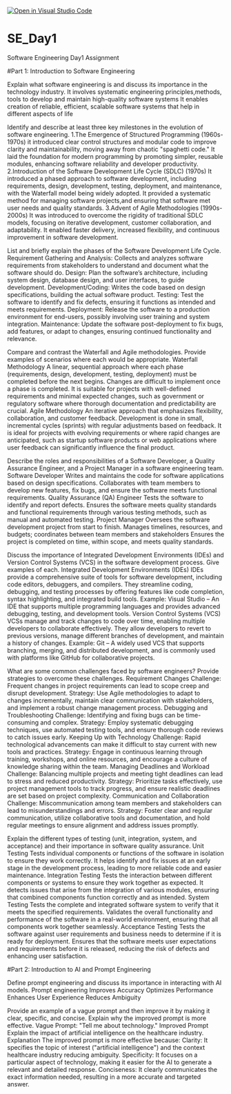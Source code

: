 [![Open in Visual Studio Code](https://classroom.github.com/assets/open-in-vscode-2e0aaae1b6195c2367325f4f02e2d04e9abb55f0b24a779b69b11b9e10269abc.svg)](https://classroom.github.com/online_ide?assignment_repo_id=15576137&assignment_repo_type=AssignmentRepo)
# SE_Day1
Software Engineering Day1 Assignment

#Part 1: Introduction to Software Engineering

Explain what software engineering is and discuss its importance in the technology industry.
It involves systematic engineering principles,methods, tools to develop and maintain high-quality software systems
It enables creation of reliable, efficient, scalable software systems that help in different aspects of life

Identify and describe at least three key milestones in the evolution of software engineering.
1.The Emergence of Structured Programming (1960s-1970s)
 it introduced clear control structures and modular code to improve clarity and maintainability, moving away from chaotic "spaghetti code."
It laid the foundation for modern programming by promoting simpler, reusable modules, enhancing software reliability and developer productivity.
2.Introduction of the Software Development Life Cycle (SDLC) (1970s)
It introduced a phased approach to software development, including requirements, design, development, testing, deployment, and maintenance, with the Waterfall model being widely adopted.
It provided a systematic method for managing software projects,and ensuring that software met user needs and quality standards.
3.Advent of Agile Methodologies (1990s-2000s)
It was introduced to overcome the rigidity of traditional SDLC models, focusing on iterative development, customer collaboration, and adaptability.
It enabled faster delivery, increased flexibility, and continuous improvement in software development.

List and briefly explain the phases of the Software Development Life Cycle.
Requirement Gathering and Analysis: Collects and analyzes software requirements from stakeholders to understand and document what the software should do.
Design: Plan the software’s architecture, including system design, database design, and user interfaces, to guide development.
Development/Coding: Writes the code based on design specifications, building the actual software product.
Testing: Test the software to identify and fix defects, ensuring it functions as intended and meets requirements.
Deployment: Release the software to a production environment for end-users, possibly involving user training and system integration.
Maintenance: Update the software post-deployment to fix bugs, add features, or adapt to changes, ensuring continued functionality and relevance.

Compare and contrast the Waterfall and Agile methodologies. Provide examples of scenarios where each would be appropriate.
Waterfall Methodology
A linear, sequential approach where each phase (requirements, design, development, testing, deployment) must be completed before the next begins. Changes are difficult to implement once a phase is completed. It is  suitable for projects with well-defined requirements and minimal expected changes, such as government or regulatory software where thorough documentation and predictability are crucial.
Agile Methodology
An iterative approach that emphasizes flexibility, collaboration, and customer feedback. Development is done in small, incremental cycles (sprints) with regular adjustments based on feedback. It is ideal for projects with evolving requirements or where rapid changes are anticipated, such as startup software products or web applications where user feedback can significantly influence the final product.

Describe the roles and responsibilities of a Software Developer, a Quality Assurance Engineer, and a Project Manager in a software engineering team.
Software Developer
Writes and maintains the code for software applications based on design specifications. 
Collaborates with team members to develop new features, fix bugs, and ensure the software meets functional requirements.
Quality Assurance (QA) Engineer
Tests the software to identify and report defects. 
Ensures the software meets quality standards and functional requirements through various testing methods, such as manual and automated testing.
Project Manager
Oversees the software development project from start to finish.
Manages timelines, resources, and budgets; coordinates between team members and stakeholders
Ensures the project is completed on time, within scope, and meets quality standards.

Discuss the importance of Integrated Development Environments (IDEs) and Version Control Systems (VCS) in the software development process. Give examples of each.
Integrated Development Environments (IDEs)
IDEs provide a comprehensive suite of tools for software development, including code editors, debuggers, and compilers. They streamline coding, debugging, and testing processes by offering features like code completion, syntax highlighting, and integrated build tools. Example: Visual Studio – An IDE that supports multiple programming languages and provides advanced debugging, testing, and development tools.
Version Control Systems (VCS)
 VCSs manage and track changes to code over time, enabling multiple developers to collaborate effectively. They allow developers to revert to previous versions, manage different branches of development, and maintain a history of changes. Example: Git – A widely used VCS that supports branching, merging, and distributed development, and is commonly used with platforms like GitHub for collaborative projects.

What are some common challenges faced by software engineers? Provide strategies to overcome these challenges.
Requirement Changes
Challenge: Frequent changes in project requirements can lead to scope creep and disrupt development.
Strategy: Use Agile methodologies to adapt to changes incrementally, maintain clear communication with stakeholders, and implement a robust change management process.
Debugging and Troubleshooting
Challenge: Identifying and fixing bugs can be time-consuming and complex.
Strategy: Employ systematic debugging techniques, use automated testing tools, and ensure thorough code reviews to catch issues early.
Keeping Up with Technology
Challenge: Rapid technological advancements can make it difficult to stay current with new tools and practices.
Strategy: Engage in continuous learning through training, workshops, and online resources, and encourage a culture of knowledge sharing within the team.
Managing Deadlines and Workload
Challenge: Balancing multiple projects and meeting tight deadlines can lead to stress and reduced productivity.
Strategy: Prioritize tasks effectively, use project management tools to track progress, and ensure realistic deadlines are set based on project complexity.
Communication and Collaboration
Challenge: Miscommunication among team members and stakeholders can lead to misunderstandings and errors.
Strategy: Foster clear and regular communication, utilize collaborative tools and documentation, and hold regular meetings to ensure alignment and address issues promptly.

Explain the different types of testing (unit, integration, system, and acceptance) and their importance in software quality assurance.
Unit Testing
Tests individual components or functions of the software in isolation to ensure they work correctly.
It helps identify and fix issues at an early stage in the development process, leading to more reliable code and easier maintenance.
Integration Testing
Tests the interaction between different components or systems to ensure they work together as expected.
It detects issues that arise from the integration of various modules, ensuring that combined components function correctly and as intended.
System Testing
Tests the complete and integrated software system to verify that it meets the specified requirements.
Validates the overall functionality and performance of the software in a real-world environment, ensuring that all components work together seamlessly.
Acceptance Testing
Tests the software against user requirements and business needs to determine if it is ready for deployment.
Ensures that the software meets user expectations and requirements before it is released, reducing the risk of defects and enhancing user satisfaction.

#Part 2: Introduction to AI and Prompt Engineering

Define prompt engineering and discuss its importance in interacting with AI models.
Prompt engineering 
Improves Accuracy
Optimizes Performance
Enhances User Experience
Reduces Ambiguity

Provide an example of a vague prompt and then improve it by making it clear, specific, and concise. Explain why the improved prompt is more effective.
Vague Prompt: "Tell me about technology."
Improved Prompt
Explain the impact of artificial intelligence on the healthcare industry.
Explanation
The improved prompt is more effective because:
Clarity: It specifies the topic of interest ("artificial intelligence") and the context healthcare industry reducing ambiguity.
Specificity: It focuses on a particular aspect of technology, making it easier for the AI to generate a relevant and detailed response.
Conciseness: It clearly communicates the exact information needed, resulting in a more accurate and targeted answer.

